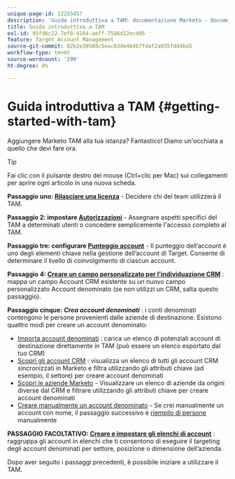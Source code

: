 ```yaml
---
unique-page-id: 12255457
description: 'Guida introduttiva a TAM: documentazione Marketo - Documentazione del prodotto'
title: Guida introduttiva a TAM
exl-id: 95fd6c22-7ef8-4184-aeff-7586d12ec495
feature: Target Account Management
source-git-commit: 02b2e39580c5eac63de4b4b7fdaf2a835fdd4ba5
workflow-type: tm+mt
source-wordcount: '299'
ht-degree: 0%

---
```


# Guida introduttiva a TAM {#getting-started-with-tam}

Aggiungere Marketo TAM alla tua istanza? Fantastico! Diamo un&#39;occhiata a quello che devi fare ora.

>[!TIP]
>
>Fai clic con il pulsante destro del mouse (Ctrl+clic per Mac) sui collegamenti per aprire ogni articolo in una nuova scheda.

**Passaggio uno: [Rilasciare una licenza](/help/marketo/product-docs/target-account-management/setup-tam/issue-a-license.md)** - Decidere chi del team utilizzerà il TAM.

**Passaggio 2: impostare [Autorizzazioni](/help/marketo/product-docs/target-account-management/setup-tam/permissions.md)** - Assegnare aspetti specifici del TAM a determinati utenti o concedere semplicemente l&#39;accesso completo al TAM.

**Passaggio tre: configurare [Punteggio account](/help/marketo/product-docs/target-account-management/setup-tam/account-score.md)** - Il punteggio dell’account è uno degli elementi chiave nella gestione dell’account di Target. Consente di determinare il livello di coinvolgimento di ciascun account.

**Passaggio 4: [Creare un campo personalizzato per l&#39;individuazione CRM](/help/marketo/product-docs/target-account-management/setup-tam/create-a-custom-field-for-crm-discovery.md)** : mappa un campo Account CRM esistente su un nuovo campo personalizzato Account denominato (se non utilizzi un CRM, salta questo passaggio).

**Passaggio cinque:** **_Crea account denominati_** : i conti denominati contengono le persone provenienti dalle aziende di destinazione. Esistono quattro modi per creare un account denominato:

* [Importa account denominati](/help/marketo/product-docs/target-account-management/target/named-accounts/import-named-accounts.md) : carica un elenco di potenziali account di destinazione direttamente in TAM (può essere un elenco esportato dal tuo CRM)
* [Scopri gli account CRM](/help/marketo/product-docs/target-account-management/target/named-accounts/discover-accounts.md#discover-crm-accounts) : visualizza un elenco di tutti gli account CRM sincronizzati in Marketo e filtra utilizzando gli attributi chiave (ad esempio, il settore) per creare account denominati
* [Scopri le aziende Marketo](/help/marketo/product-docs/target-account-management/target/named-accounts/discover-accounts.md#discover-marketo-companies) - Visualizzare un elenco di aziende da origini diverse dal CRM e filtrare utilizzando gli attributi chiave per creare account denominati
* [Creare manualmente un account denominato](/help/marketo/product-docs/target-account-management/target/named-accounts/create-a-named-account.md) - Se crei manualmente un account con nome, il passaggio successivo è [riempilo di persone](/help/marketo/product-docs/target-account-management/target/named-accounts/add-people-to-a-named-account.md) manualmente

**PASSAGGIO FACOLTATIVO: [Creare e impostare gli elenchi di account](/help/marketo/product-docs/target-account-management/target/account-lists.md#create-a-new-account-list)** : raggruppa gli account in elenchi che ti consentono di eseguire il targeting degli account denominati per settore, posizione o dimensione dell’azienda.

Dopo aver seguito i passaggi precedenti, è possibile iniziare a utilizzare il TAM.
